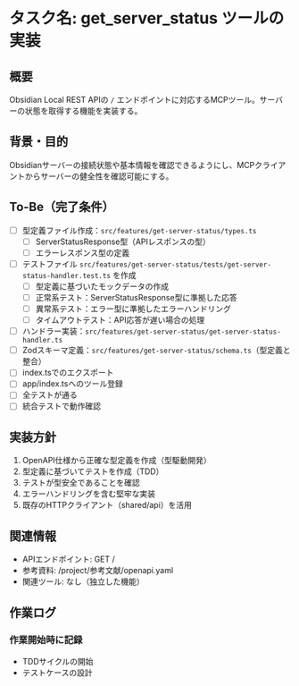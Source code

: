 # タスク名: get_server_status ツールの実装

## 概要
Obsidian Local REST APIの `/` エンドポイントに対応するMCPツール。サーバーの状態を取得する機能を実装する。

## 背景・目的
Obsidianサーバーの接続状態や基本情報を確認できるようにし、MCPクライアントからサーバーの健全性を確認可能にする。

## To-Be（完了条件）
- [ ] 型定義ファイル作成：`src/features/get-server-status/types.ts`
  - [ ] ServerStatusResponse型（APIレスポンスの型）
  - [ ] エラーレスポンス型の定義
- [ ] テストファイル `src/features/get-server-status/tests/get-server-status-handler.test.ts` を作成
  - [ ] 型定義に基づいたモックデータの作成
  - [ ] 正常系テスト：ServerStatusResponse型に準拠した応答
  - [ ] 異常系テスト：エラー型に準拠したエラーハンドリング
  - [ ] タイムアウトテスト：API応答が遅い場合の処理
- [ ] ハンドラー実装：`src/features/get-server-status/get-server-status-handler.ts`
- [ ] Zodスキーマ定義：`src/features/get-server-status/schema.ts`（型定義と整合）
- [ ] index.tsでのエクスポート
- [ ] app/index.tsへのツール登録
- [ ] 全テストが通る
- [ ] 統合テストで動作確認

## 実装方針
1. OpenAPI仕様から正確な型定義を作成（型駆動開発）
2. 型定義に基づいてテストを作成（TDD）
3. テストが型安全であることを確認
4. エラーハンドリングを含む堅牢な実装
5. 既存のHTTPクライアント（shared/api）を活用

## 関連情報
- APIエンドポイント: GET /
- 参考資料: /project/参考文献/openapi.yaml
- 関連ツール: なし（独立した機能）

## 作業ログ
### 作業開始時に記録
- TDDサイクルの開始
- テストケースの設計